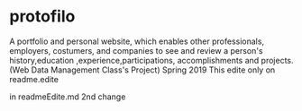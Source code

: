 # protofilo
A portfolio and personal website, which enables other professionals, employers, costumers, and companies to see and review a person's history,education ,experience,participations, accomplishments and projects. (Web Data Management Class's Project) Spring 2019
This edite only on readme.edite 


in readmeEdite.md
2nd change
